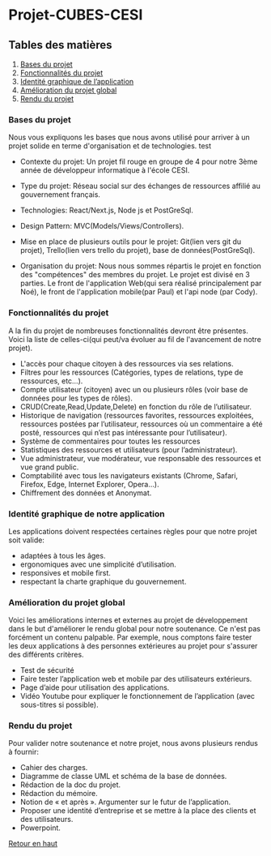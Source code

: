 # Projet-CUBES-CESI
## Tables des matières
1. [Bases du projet](#bases-du-projet)
2. [Fonctionnalités du projet](#fonctionnalités-du-projet)
3. [Identité graphique de l’application](#identité-graphique-de-notre-application)
4. [Amélioration du projet global](#amélioration-du-projet-global)
5. [Rendu du projet](#rendu-du-projet)

### Bases du projet
Nous vous expliquons les bases que nous avons utilisé pour arriver à un projet solide en terme d'organisation et de technologies. test

* Contexte du projet: Un projet fil rouge en groupe de 4 pour notre 3ème année de développeur informatique à l'école CESI.

* Type du projet: Réseau social sur des échanges de ressources affilié au gouvernement français.

* Technologies: React/Next.js, Node js et PostGreSql.

* Design Pattern: MVC(Models/Views/Controllers).

* Mise en place de plusieurs outils pour le projet: Git(lien vers git du projet), Trello(lien vers trello du projet), base de données(PostGreSql).

* Organisation du projet: Nous nous sommes répartis le projet en fonction des "compétences" des membres du projet. Le projet est divisé en 3 parties. Le front de l'application Web(qui sera réalisé principalement par Noé), le front de l'application mobile(par Paul) et l'api node (par Cody). 

### Fonctionnalités du projet
A la fin du projet de nombreuses fonctionnalités devront être présentes. Voici la liste de celles-ci(qui peut/va évoluer au fil de l'avancement de notre projet).

- L'accès pour chaque citoyen à des ressources via ses relations.
- Filtres pour les ressources (Catégories, types de relations, type de ressources, etc…).
- Compte utilisateur (citoyen) avec un ou plusieurs rôles (voir base de données pour les types de rôles).
- CRUD(Create,Read,Update,Delete) en fonction du rôle de l’utilisateur.
- Historique de navigation (ressources favorites, ressources exploitées, ressources postées par l’utilisateur, ressources où un commentaire a été posté, ressources qui n’est pas intéressante pour l’utilisateur).
- Système de commentaires pour toutes les ressources
- Statistiques des ressources et utilisateurs (pour l’administrateur).
- Vue administrateur, vue modérateur, vue responsable des ressources et vue grand public.
- Comptabilité avec tous les navigateurs existants (Chrome, Safari, Firefox, Edge, Internet Explorer, Opera…).
- Chiffrement des données et Anonymat.

### Identité graphique de notre application

Les applications doivent respectées certaines règles pour que notre projet soit valide:
* adaptées à tous les âges.
* ergonomiques avec une simplicité d’utilisation.
* responsives et mobile first.
* respectant la charte graphique du gouvernement.

### Amélioration du projet global
Voici les améliorations internes et externes au projet de développement dans le but d'améliorer le rendu global pour notre soutenance. Ce n'est pas forcément un contenu palpable. Par exemple, nous comptons faire tester les deux applications à des personnes extérieures au projet pour s'assurer des différents critères.

* Test de sécurité
* Faire tester l’application web et mobile par des utilisateurs extérieurs.
* Page d’aide pour utilisation des applications.
* Vidéo Youtube pour expliquer le fonctionnement de l’application (avec sous-titres si possible).


### Rendu du projet
Pour valider notre soutenance et notre projet, nous avons plusieurs rendus à fournir:

* Cahier des charges.
* Diagramme de classe UML et schéma de la base de données.
* Rédaction de la doc du projet.
* Rédaction du mémoire.
* Notion de « et après ». Argumenter sur le futur de l’application.
* Proposer une identité d’entreprise et se mettre à la place des clients et des utilisateurs.
* Powerpoint.


[Retour en haut](#projet-cubes-cesi)
